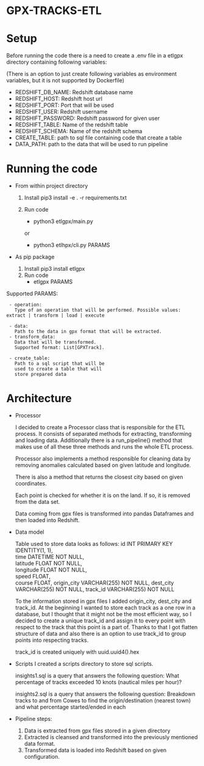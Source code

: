 # GPX-TRACKS-ETL

# Setup

Before running the code there is a need to create a .env file
in a etlgpx directory containing following variables:

(There is an option to just create following variables as environment variables, but
it is not supported by Dockerfile)

- REDSHIFT_DB_NAME: Redshift database name
- REDSHIFT_HOST: Redshift host url
- REDSHIFT_PORT: Port that will be used
- REDSHIFT_USER: Redshift username
- REDSHIFT_PASSWORD: Redshift password for given user
- REDSHIFT_TABLE: Name of the redshift table
- REDSHIFT_SCHEMA: Name of the redshift schema
- CREATE_TABLE: path to sql file containing code that create a table
- DATA_PATH: path to the data that will be used to run pipeline

# Running the code

- From within project directory

  1. Install
     pip3 install -e . -r requirements.txt
  2. Run code

     - python3 etlgpx/main.py

     or

     - python3 etlhpx/cli.py PARAMS

- As pip package

  1. Install
     pip3 install etlgpx
  2. Run code
     - etlgpx PARAMS

Supported PARAMS:

     - operation:
       Type of an operation that will be performed. Possible values: extract | transform | load | execute

     - data:
       Path to the data in gpx format that will be extracted.
     - transform_data:
       Data that will be transformed.
       Supported format: List[GPXTrack].

     - create_table:
       Path to a sql script that will be
       used to create a table that will
       store prepared data

# Architecture

- Processor

  I decided to create a Processor class that is responsible for the ETL process. It consists of separated methods for
  extracting, transforming and loading data. Additionally there is a run_pipeline() method that makes use of
  all these three methods and runs the whole ETL process.

  Processor also implements a method responsible for cleaning data by removing anomalies calculated based on
  given latitude and longitude.

  There is also a method that returns the closest city based on given coordinates.

  Each point is checked for whether it is on the land. If so, it is removed from the data set.

  Data coming from gpx files is transformed into pandas Dataframes and then loaded into Redshift.

- Data model

  Table used to store data looks as follows:
  id INT PRIMARY KEY IDENTITY(1, 1),  
  time DATETIME NOT NULL,  
  latitude FLOAT NOT NULL,  
  longitude FLOAT NOT NULL,  
  speed FLOAT,  
  course FLOAT,
  origin_city VARCHAR(255) NOT NULL,
  dest_city VARCHAR(255) NOT NULL,
  track_id VARCHAR(255) NOT NULL

  To the information stored in gpx files I added origin_city, dest_city and track_id. At the beginning I wanted to store each track as a one row in a database, but I thought that it might not be the most efficient way, so I decided to create a unique track_id and assign it to every point with respect to the track that this point is a part of. Thanks to that I got flatten structure of data and also there is an option to use track_id to group points into respecting tracks.

  track_id is created uniquely with uuid.uuid4().hex

- Scripts
  I created a scripts directory to store sql scripts.

  insights1.sql is a query that answers the following question:
  What percentage of tracks exceeded 10 knots (nautical miles per hour)?

  insights2.sql is a query that answers the following question:
  Breakdown tracks to and from Cowes to find the origin/destination (nearest town)
  and what percentage started/ended in each

- Pipeline steps:
  1. Data is extracted from gpx files stored in a given directory
  2. Extracted is cleansed and transformed into the previously mentioned data format.
  3. Transformed data is loaded into Redshift based on given configuration.
